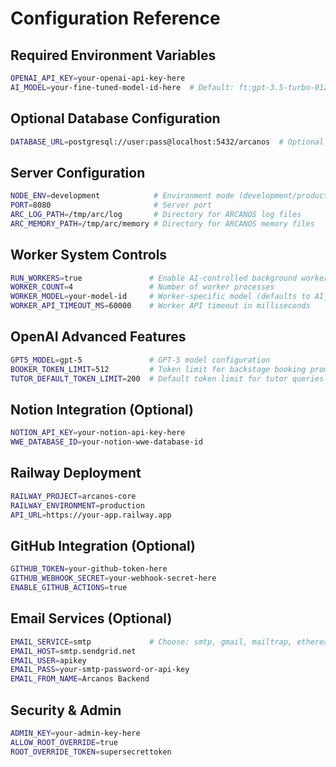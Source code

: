 # Configuration Reference

## Required Environment Variables
```bash
OPENAI_API_KEY=your-openai-api-key-here
AI_MODEL=your-fine-tuned-model-id-here  # Default: ft:gpt-3.5-turbo-0125:personal:arcanos-v2:BxRSDrhH
```

## Optional Database Configuration
```bash
DATABASE_URL=postgresql://user:pass@localhost:5432/arcanos  # Optional - uses in-memory if not set
```

## Server Configuration
```bash
NODE_ENV=development            # Environment mode (development/production)
PORT=8080                       # Server port
ARC_LOG_PATH=/tmp/arc/log       # Directory for ARCANOS log files
ARC_MEMORY_PATH=/tmp/arc/memory # Directory for ARCANOS memory files
```

## Worker System Controls
```bash
RUN_WORKERS=true               # Enable AI-controlled background workers
WORKER_COUNT=4                 # Number of worker processes
WORKER_MODEL=your-model-id     # Worker-specific model (defaults to AI_MODEL)
WORKER_API_TIMEOUT_MS=60000    # Worker API timeout in milliseconds
```

## OpenAI Advanced Features
```bash
GPT5_MODEL=gpt-5               # GPT-5 model configuration
BOOKER_TOKEN_LIMIT=512         # Token limit for backstage booking prompts
TUTOR_DEFAULT_TOKEN_LIMIT=200  # Default token limit for tutor queries
```

## Notion Integration (Optional)
```bash
NOTION_API_KEY=your-notion-api-key-here
WWE_DATABASE_ID=your-notion-wwe-database-id
```

## Railway Deployment
```bash
RAILWAY_PROJECT=arcanos-core
RAILWAY_ENVIRONMENT=production
API_URL=https://your-app.railway.app
```

## GitHub Integration (Optional)
```bash
GITHUB_TOKEN=your-github-token-here
GITHUB_WEBHOOK_SECRET=your-webhook-secret-here
ENABLE_GITHUB_ACTIONS=true
```

## Email Services (Optional)
```bash
EMAIL_SERVICE=smtp             # Choose: smtp, gmail, mailtrap, ethereal
EMAIL_HOST=smtp.sendgrid.net
EMAIL_USER=apikey
EMAIL_PASS=your-smtp-password-or-api-key
EMAIL_FROM_NAME=Arcanos Backend
```

## Security & Admin
```bash
ADMIN_KEY=your-admin-key-here
ALLOW_ROOT_OVERRIDE=true
ROOT_OVERRIDE_TOKEN=supersecrettoken
```
